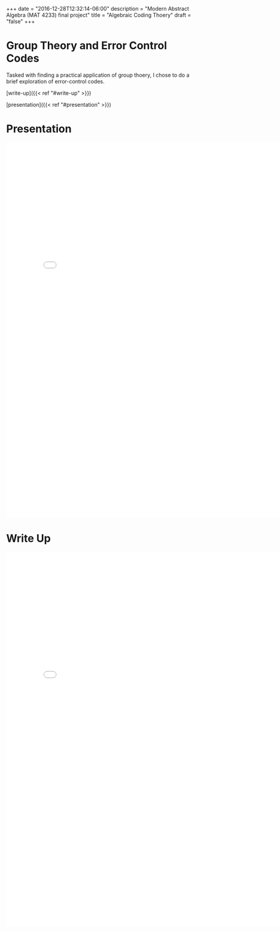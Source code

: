 +++
date = "2016-12-28T12:32:14-06:00"
description = "Modern Abstract Algebra (MAT 4233) final project"
title = "Algebraic Coding Thoery"
draft = "false"
+++

# Group Theory and Error Control Codes
Tasked with finding a practical application of group thoery, I chose to do a brief exploration of error-control codes. 

[write-up]({{< ref "#write-up" >}})

[presentation]({{< ref "#presentation" >}}) 


# Presentation 

<embed src="/docs/coding_thoery.pdf" width="800px" height="1000px" />

# Write Up

<embed src="/docs/algebraic_coding_thoery.pdf" width="800px" height="1000px" />